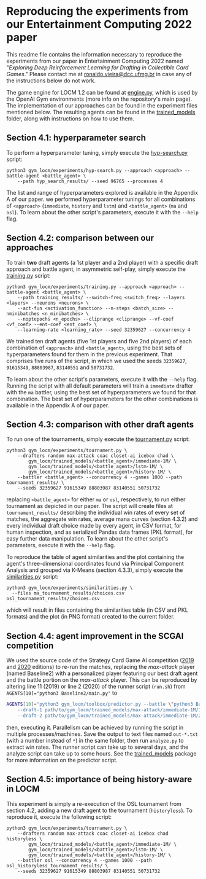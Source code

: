 # Reproducing the experiments from our Entertainment Computing 2022 paper

This readme file contains the information necessary to reproduce the experiments
from our paper in Entertainment Computing 2022 named "_Exploring Deep Reinforcement Learning for
Drafting in Collectible Card Games_." Please contact
me at [ronaldo.vieira@dcc.ufmg.br](mailto:ronaldo.vieira@dcc.ufmg.br) in case any
of the instructions below do not work.

The game engine for LOCM 1.2 can be found at [engine.py](../../../engine/game_state.py), which is used by the OpenAI 
Gym environments (more info on the repository's main page). The implementation of our 
approaches can be found in the experiment files mentioned below. The resulting agents can be found in the
[trained_models](../../../trained_models) folder, along with instructions on how to use them.

## Section 4.1: hyperparameter search

To perform a hyperparameter tuning, simply execute the [hyp-search.py](../../../experiments/hyp-search.py) script:

```
python3 gym_locm/experiments/hyp-search.py --approach <approach> --battle-agent <battle_agent> \
    --path hyp_search_results/ --seed 96765 --processes 4
```

The list and range of hyperparameters explored is available in the Appendix A of our paper. we performed 
hyperparameter tunings for all combinations of `<approach>` (`immediate`, `history` and `lstm`) and 
`<battle_agent>` (`ma` and `osl`). To learn about the other script's parameters, execute it with the 
`--help` flag.

## Section 4.2: comparison between our approaches

To train **two** draft agents (a 1st player and a 2nd player) with a specific draft approach and battle agent,
in asymmetric self-play, simply execute the [training.py](../../../experiments/training.py) script:

```
python3 gym_locm/experiments/training.py --approach <approach> --battle-agent <battle_agent> \
    --path training_results/ --switch-freq <switch_freq> --layers <layers> --neurons <neurons> \
    --act-fun <activation_function> --n-steps <batch_size> --nminibatches <n_minibatches> \
    --noptepochs <n_epochs> --cliprange <cliprange> --vf-coef <vf_coef> --ent-coef <ent_coef> \
    --learning-rate <learning_rate> --seed 32359627 --concurrency 4
```

We trained ten draft agents (five 1st players and five 2nd players) of each combination of `<approach>` and
`<battle_agent>`, using the best sets of hyperparameters found for them in the previous experiment. That comprises
five runs of the script, in which we used the seeds `32359627`, `91615349`, `88803987`, `83140551` and `50731732`.

To learn about the other script's parameters, execute it with the `--help` flag. Running the script with all default
parameters will train a `immediate` drafter with the `ma` battler, using the best set of hyperparameters
we found for that combination. The best set of hyperparameters for the other combinations is available in the
Appendix A of our paper.

## Section 4.3: comparison with other draft agents

To run one of the tournaments, simply execute the [tournament.py](../../../experiments/tournament.py) script:
```
python3 gym_locm/experiments/tournament.py \
    --drafters random max-attack coac closet-ai icebox chad \
        gym_locm/trained_models/<battle_agent>/immediate-1M/ \
        gym_locm/trained_models/<battle_agent>/lstm-1M/ \
        gym_locm/trained_models/<battle_agent>/history-1M/ \
    --battler <battle_agent> --concurrency 4 --games 1000 --path tournament_results/ \
    --seeds 32359627 91615349 88803987 83140551 50731732
```
replacing `<battle_agent>` for either `ma` or `osl`, respectively, to run either tournament as
depicted in our paper. The script will create files at `tournament_results/` describing
the individual win rates of every set of matches, the aggregate win rates, average mana curves (section 4.3.2) 
and every individual draft choice made by every agent, in CSV format, for human inspection, and as serialized 
Pandas data frames (PKL format), for easy further data manipulation. To learn about the other script's
parameters, execute it with the `--help` flag.

To reproduce the table of agent similarities and the plot containing the agent's three-dimensional coordinates 
found via Principal Component Analysis and grouped via K-Means (section 4.3.3), simply execute the 
[similarities.py](../../../experiments/similarities.py) script:
```
python3 gym_locm/experiments/similarities.py \
  --files ma_tournament_results/choices.csv osl_tournament_results/choices.csv
```
which will result in files containing the similarities table (in CSV and PKL formats) and the plot (in PNG format)
created to the current folder.

## Section 4.4: agent improvement in the SCGAI competition

We used the source code of the Strategy Card Game AI competition
([2019](https://github.com/acatai/Strategy-Card-Game-AI-Competition/tree/master/contest-2019-08-COG) and
[2020](https://github.com/acatai/Strategy-Card-Game-AI-Competition/tree/master/contest-2020-08-COG) editions)
to re-run the matches, replacing the *max-attack* player (named Baseline2) with a personalized player featuring
our best draft agent and the battle portion on the *max-attack* player. This can be reproduced by altering line
11 (2019) or line 2 (2020) of the runner script (`run.sh`) from `AGENTS[10]="python3 Baseline2/main.py"` to
```bash
AGENTS[10]="python3 gym_locm/toolbox/predictor.py --battle \"python3 Baseline2/main.py\" \
    --draft-1 path/to/gym_locm/trained_models/max-attack/immediate-1M/1st/6.json \
    --draft-2 path/to/gym_locm/trained_models/max-attack/immediate-1M/2nd/8.json"
```
then, executing it. Parallelism can be achieved by running the script in multiple processes/machines. Save the
output to text files named `out-*.txt` (with a number instead of `*`) in the same folder, then run `analyze.py`
to extract win rates. The runner script can take up to several days, and the analyze script can take up to some hours.
See the [trained_models](../../../trained_models) package for more information on the predictor script.

## Section 4.5: importance of being history-aware in LOCM

This experiment is simply a re-execution of the OSL tournament from section 4.2, adding a new draft agent to the 
tournament (`historyless`). To reproduce it, execute the following script:
```
python3 gym_locm/experiments/tournament.py \
    --drafters random max-attack coac closet-ai icebox chad historyless \
        gym_locm/trained_models/<battle_agent>/immediate-1M/ \
        gym_locm/trained_models/<battle_agent>/lstm-1M/ \
        gym_locm/trained_models/<battle_agent>/history-1M/ \
    --battler osl --concurrency 4 --games 1000 --path osl_historyless_tournament_results/ \
    --seeds 32359627 91615349 88803987 83140551 50731732
```
